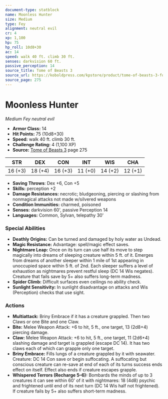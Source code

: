 ```yaml
---
document-type: statblock
name: Moonless Hunter
size: Medium
type: Fey
alignment: neutral evil
cr: 4
xp: 1,100
hp: 75
hp_roll: 10d8+30
ac: 14
speed: walk 40 ft. climb 30 ft.
senses: darkvision 60 ft. 
passive_perception: 14
source_title: Tome of Beasts 3
source_url: https://koboldpress.com/kpstore/product/tome-of-beasts-3-for-5th-edition/
source_page: 275
---
```


# Moonless Hunter

*Medium* *Fey* *neutral evil*

- **Armor Class:** 14
- **Hit Points:** 75 (10d8+30)
- **Speed:** walk 40 ft. climb 30 ft.
- **Challenge Rating:** 4 (1,100 XP)
- **Source:** [Tome of Beasts 3](https://koboldpress.com/kpstore/product/tome-of-beasts-3-for-5th-edition/) page 275

| STR | DEX | CON | INT | WIS | CHA |
| --- | --- | --- | --- | --- | --- |
| 16 (+3) | 18 (+4) | 16 (+3) | 11 (+0) | 14 (+2) | 12 (+1) |

- **Saving Throws**: Dex +6, Con +5
- **Skills:** perception +2
- **Damage Resistances:** necrotic; bludgeoning, piercing or slashing from nonmagical attacks not made w/silvered weapons
- **Condition Immunities:** charmed, poisoned
- **Senses:** darkvision 60', passive Perception 14
- **Languages:** Common, Sylvan, telepathy 30'

### Special Abilities

- **Deathly Origins:** Can be turned and damaged by holy water as Undead.
- **Magic Resistance:** Advantage: spell/magic effect saves.
- **Nightmare Leap:** Once on its turn can use half its move to step magically into dreams of sleeping creature within 5 ft. of it. Emerges from dreams of another sleeper within 1 mile of 1st appearing in unoccupied space within 5 ft. of 2nd. Each sleeper suffers a level of exhaustion as nightmares prevent restful sleep (DC 14 Wis negates). Creature that fails save by 5+ also suffers long-term madness.
- **Spider Climb:** Difficult surfaces even ceilings no ability check.
- **Sunlight Sensitivity:** In sunlight disadvantage on attacks and Wis (Perception) checks that use sight.

### Actions

- **Multiattack:** Briny Embrace if it has a creature grappled. Then two Claws or one Bite and one Claw.
- **Bite:** Melee Weapon Attack: +6 to hit, 5 ft., one target, 13 (2d8+4) piercing damage.
- **Claw:** Melee Weapon Attack: +6 to hit, 5 ft., one target, 11 (2d6+4) slashing damage and target is grappled (escape DC 14). It has two claws each of which can grapple only one target.
- **Briny Embrace:** Fills lungs of a creature grappled by it with seawater. Creature:  DC 14 Con save or begin suffocating. A suffocating but conscious creature can re-save at end of each of its turns success ends effect on itself. Effect also ends if creature escapes grapple.
- **Whispered Terrors (Recharge 5–6):** Bombards the minds of up to 3 creatures it can see within 60' of it with nightmares: 18 (4d8) psychic and frightened until end of its next turn (DC 14 Wis half not frightened). If creature fails by 5+ also suffers short-term madness.
